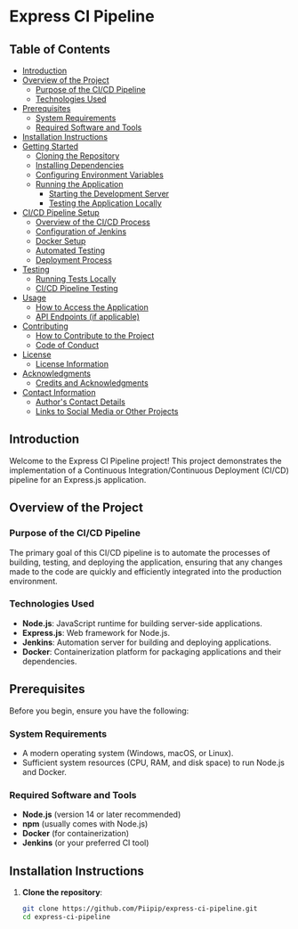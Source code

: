 # Express CI Pipeline

## Table of Contents
- [Introduction](#introduction)
- [Overview of the Project](#overview-of-the-project)
  - [Purpose of the CI/CD Pipeline](#purpose-of-the-cicd-pipeline)
  - [Technologies Used](#technologies-used)
- [Prerequisites](#prerequisites)
  - [System Requirements](#system-requirements)
  - [Required Software and Tools](#required-software-and-tools)
- [Installation Instructions](#installation-instructions)
- [Getting Started](#getting-started)
  - [Cloning the Repository](#cloning-the-repository)
  - [Installing Dependencies](#installing-dependencies)
  - [Configuring Environment Variables](#configuring-environment-variables)
  - [Running the Application](#running-the-application)
    - [Starting the Development Server](#starting-the-development-server)
    - [Testing the Application Locally](#testing-the-application-locally)
- [CI/CD Pipeline Setup](#cicd-pipeline-setup)
  - [Overview of the CI/CD Process](#overview-of-the-cicd-process)
  - [Configuration of Jenkins](#configuration-of-jenkins)
  - [Docker Setup](#docker-setup)
  - [Automated Testing](#automated-testing)
  - [Deployment Process](#deployment-process)
- [Testing](#testing)
  - [Running Tests Locally](#running-tests-locally)
  - [CI/CD Pipeline Testing](#cicd-pipeline-testing)
- [Usage](#usage)
  - [How to Access the Application](#how-to-access-the-application)
  - [API Endpoints (if applicable)](#api-endpoints-if-applicable)
- [Contributing](#contributing)
  - [How to Contribute to the Project](#how-to-contribute-to-the-project)
  - [Code of Conduct](#code-of-conduct)
- [License](#license)
  - [License Information](#license-information)
- [Acknowledgments](#acknowledgments)
  - [Credits and Acknowledgments](#credits-and-acknowledgments)
- [Contact Information](#contact-information)
  - [Author's Contact Details](#authors-contact-details)
  - [Links to Social Media or Other Projects](#links-to-social-media-or-other-projects)

## Introduction

Welcome to the Express CI Pipeline project! This project demonstrates the implementation of a Continuous Integration/Continuous Deployment (CI/CD) pipeline for an Express.js application.

## Overview of the Project

### Purpose of the CI/CD Pipeline

The primary goal of this CI/CD pipeline is to automate the processes of building, testing, and deploying the application, ensuring that any changes made to the code are quickly and efficiently integrated into the production environment.

### Technologies Used

- **Node.js**: JavaScript runtime for building server-side applications.
- **Express.js**: Web framework for Node.js.
- **Jenkins**: Automation server for building and deploying applications.
- **Docker**: Containerization platform for packaging applications and their dependencies.

## Prerequisites

Before you begin, ensure you have the following:

### System Requirements

- A modern operating system (Windows, macOS, or Linux).
- Sufficient system resources (CPU, RAM, and disk space) to run Node.js and Docker.

### Required Software and Tools

- **Node.js** (version 14 or later recommended)
- **npm** (usually comes with Node.js)
- **Docker** (for containerization)
- **Jenkins** (or your preferred CI tool)

## Installation Instructions

1. **Clone the repository**:
   ```bash
   git clone https://github.com/Piipip/express-ci-pipeline.git
   cd express-ci-pipeline
